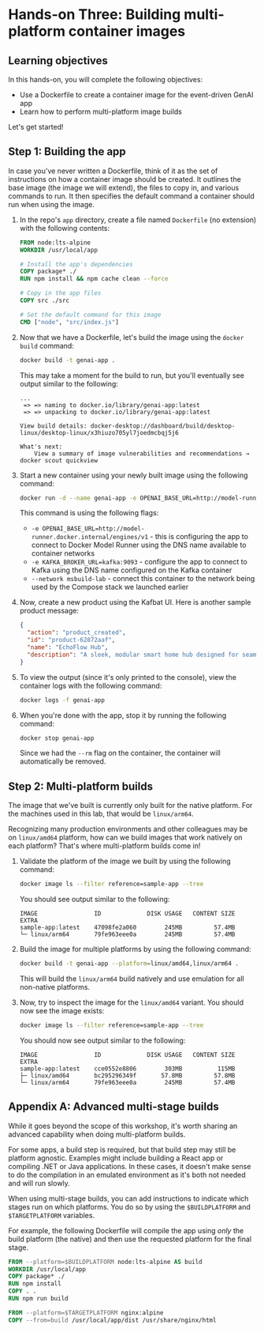 # Hands-on Three: Building multi-platform container images

## Learning objectives

In this hands-on, you will complete the following objectives:

- Use a Dockerfile to create a container image for the event-driven GenAI app
- Learn how to perform multi-platform image builds

Let's get started!

## Step 1: Building the app

In case you've never written a Dockerfile, think of it as the set of instructions on how a container image should be created. It outlines the base image (the image we will extend), the files to copy in, and various commands to run. It then specifies the default command a container should run when using the image.

1. In the repo's `app` directory, create a file named `Dockerfile` (no extension) with the following contents:

    ```dockerfile
    FROM node:lts-alpine
    WORKDIR /usr/local/app

    # Install the app's dependencies
    COPY package* ./
    RUN npm install && npm cache clean --force

    # Copy in the app files
    COPY src ./src

    # Set the default command for this image
    CMD ["node", "src/index.js"]
    ```

2. Now that we have a Dockerfile, let's build the image using the `docker build` command:

    ```bash
    docker build -t genai-app .
    ```

    This may take a moment for the build to run, but you'll eventually see output similar to the following:

    ```console
    ...
     => => naming to docker.io/library/genai-app:latest
     => => unpacking to docker.io/library/genai-app:latest

    View build details: docker-desktop://dashboard/build/desktop-linux/desktop-linux/x3hiuzo705yl7joedmcbqj5j6

    What's next:
        View a summary of image vulnerabilities and recommendations → docker scout quickview 
    ```

3. Start a new container using your newly built image using the following command:

    ```bash
    docker run -d --name genai-app -e OPENAI_BASE_URL=http://model-runner.docker.internal/engines/v1 -e KAFKA_BROKER_URL=kafka:9093 --network msbuild-lab genai-app
    ```

    This command is using the following flags:

    - `-e OPENAI_BASE_URL=http://model-runner.docker.internal/engines/v1` - this is configuring the app to connect to Docker Model Runner using the DNS name available to container networks
    - `-e KAFKA_BROKER_URL=kafka:9093` - configure the app to connect to Kafka using the DNS name configured on the Kafka container
    - `--network msbuild-lab` - connect this container to the network being used by the Compose stack we launched earlier
    
4. Now, create a new product using the Kafbat UI. Here is another sample product message:

    ```json
    {
      "action": "product_created",
      "id": "product-62872aaf",
      "name": "EchoFlow Hub",
      "description": "A sleek, modular smart home hub designed for seamless integration with your Microsoft ecosystem. EchoFlow learns your routines, anticipates your needs, and dynamically adjusts your smart devices – lighting, entertainment, climate – all controlled through intuitive voice commands and a minimalist, customizable touchscreen interface. Featuring exclusive Microsoft Mesh support for immersive collaborative experiences within your home."
    }
    ```

5. To view the output (since it's only printed to the console), view the container logs with the following command:

    ```bash
    docker logs -f genai-app
    ```

6. When you're done with the app, stop it by running the following command:

    ```bash
    docker stop genai-app
    ```

    Since we had the `--rm` flag on the container, the container will automatically be removed.

## Step 2: Multi-platform builds

The image that we've built is currently only built for the native platform. For the machines used in this lab, that would be `linux/arm64`. 

Recognizing many production environments and other colleagues may be on `linux/amd64` platform, how can we build images that work natively on each platform? That's where multi-platform builds come in!

1. Validate the platform of the image we built by using the following command:

    ```bash
    docker image ls --filter reference=sample-app --tree
    ```

    You should see output similar to the following:

    ```console
    IMAGE                ID             DISK USAGE   CONTENT SIZE   EXTRA
    sample-app:latest    47098fe2a060        245MB         57.4MB
    └─ linux/arm64       79fe963eee0a        245MB         57.4MB
    ```

2. Build the image for multiple platforms by using the following command:

    ```bash
    docker build -t genai-app --platform=linux/amd64,linux/arm64 .
    ```

    This will build the `linux/arm64` build natively and use emulation for all non-native platforms.

3. Now, try to inspect the image for the `linux/amd64` variant. You should now see the image exists:

    ```bash
    docker image ls --filter reference=sample-app --tree
    ```

    You should now see output similar to the following:

    ```console
    IMAGE                ID             DISK USAGE   CONTENT SIZE   EXTRA
    sample-app:latest    cce0552e8806        303MB          115MB
    ├─ linux/amd64       bc295296349f       57.8MB         57.8MB
    └─ linux/arm64       79fe963eee0a        245MB         57.4MB
    ```

## Appendix A: Advanced multi-stage builds

While it goes beyond the scope of this workshop, it's worth sharing an advanced capability when doing multi-platform builds.

For some apps, a build step is required, but that build step may still be platform agnostic. Examples might include building a React app or compiling .NET or Java applications. In these cases, it doesn't make sense to do the compilation in an emulated environment as it's both not needed and will run slowly.

When using multi-stage builds, you can add instructions to indicate which stages run on which platforms. You do so by using the `$BUILDPLATFORM` and `$TARGETPLATFORM` variables.

For example, the following Dockerfile will compile the app using _only_ the build platform (the native) and then use the requested platform for the final stage.

```dockerfile
FROM --platform=$BUILDPLATFORM node:lts-alpine AS build
WORKDIR /usr/local/app
COPY package* ./
RUN npm install
COPY . .
RUN npm run build

FROM --platform=$TARGETPLATFORM nginx:alpine
COPY --from=build /usr/local/app/dist /usr/share/nginx/html
```
